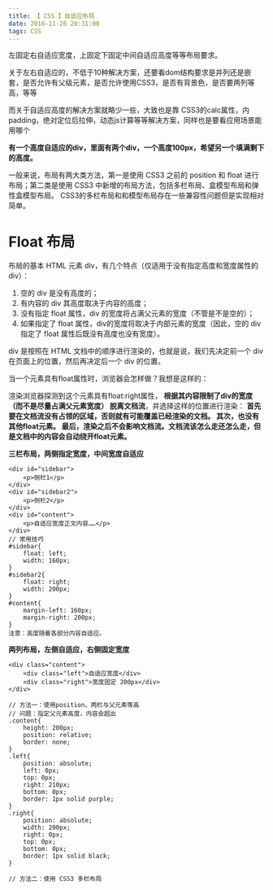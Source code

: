 ```yaml
---
title: 【 CSS 】自适应布局
date: 2016-11-26 20:31:00
tags: CSS
---
```

左固定右自适应宽度，上固定下固定中间自适应高度等等布局要求。

关于左右自适应的，不低于10种解决方案，还要看dom结构要求是并列还是嵌套，是否允许有父级元素，是否允许使用CSS3，是否有背景色，是否要两列等高，等等

而关于自适应高度的解决方案就略少一些，大致也是靠 CSS3的calc属性，内padding，绝对定位后拉伸，动态js计算等等解决方案，同样也是要看应用场景能用哪个

**有一个高度自适应的div，里面有两个div，一个高度100px，希望另一个填满剩下的高度。**


一般来说，布局有两大类方法，第一是使用 CSS3 之前的 position 和 float 进行布局；第二类是使用 CSS3 中新增的布局方法，包括多栏布局、盒模型布局和弹性盒模型布局。
CSS3的多栏布局和和模型布局存在一些兼容性问题但是实现相对简单。

# Float 布局
布局的基本 HTML 元素 div，有几个特点（仅适用于没有指定高度和宽度属性的div）：
1. 空的 div 是没有高度的；
2. 有内容的 div 其高度取决于内容的高度；
3. 没有指定 float 属性，div 的宽度将占满父元素的宽度（不管是不是空的）；
4. 如果指定了 float 属性，div的宽度将取决于内部元素的宽度（因此，空的 div 指定了 float 属性后既没有高度也没有宽度）。

div 是按照在 HTML 文档中的顺序进行渲染的，也就是说，我们先决定前一个 div 在页面上的位置，然后再决定后一个 div 的位置。

当一个元素具有float属性时，浏览器会怎样做？我想是这样的：

渲染浏览器探测到这个元素具有float:right属性，
**根据其内容限制了div的宽度（而不是尽量占满父元素宽度）
脱离文档流**，并选择这样的位置进行渲染：
**首先要在文档流没有占领的区域，否则就有可能覆盖已经渲染的文档。
其次，也没有其他float元素。
最后，渲染之后不会影响文档流。文档流该怎么走还怎么走，但是文档中的内容会自动绕开float元素。**

**三栏布局，两侧指定宽度，中间宽度自适应**
```
<div id="sidebar">
	<p>侧栏1</p>
</div>
<div id="sidebar2">
	<p>侧栏2</p>
</div>
<div id="content">
	<p>自适应宽度正文内容……</p>
</div>
// 常用技巧
#sidebar{
	float: left;
	width: 160px;
}
#sidebar2{
	float: right;
	width: 200px;
}
#content{
	margin-left: 160px;
	margin-right: 200px;
}
注意：高度随着各部分内容自适应。
```

**两列布局，左侧自适应，右侧固定宽度**

```
<div class="content">
	<div class="left">自适应宽度</div>
	<div class="right">宽度固定 200px</div>
</div>

// 方法一：使用position，两栏与父元素等高
// 问题：指定父元素高度，内容会超出
.content{
	height: 200px;
	position: relative;
	border: none;
}
.left{
	position: absolute;
	left: 0px;
	top: 0px;
	right: 210px;
	bottom: 0px;
	border: 1px solid purple;
}
.right{
	position: absolute;
	width: 200px;
	right: 0px;
	top: 0px;
	bottom: 0px;
	border: 1px solid black;
}

// 方法二：使用 CSS3 多栏布局
```












